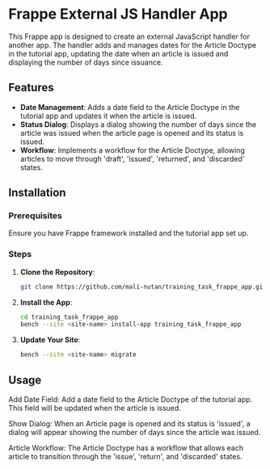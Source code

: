 # Frappe External JS Handler App

This Frappe app is designed to create an external JavaScript handler for another app. The handler adds and manages dates for the Article Doctype in the tutorial app, updating the date when an article is issued and displaying the number of days since issuance.

## Features

- **Date Management**: Adds a date field to the Article Doctype in the tutorial app and updates it when the article is issued.
- **Status Dialog**: Displays a dialog showing the number of days since the article was issued when the article page is opened and its status is issued.
- **Workflow**: Implements a workflow for the Article Doctype, allowing articles to move through 'draft', 'issued', 'returned', and 'discarded' states.

## Installation

### Prerequisites

Ensure you have Frappe framework installed and the tutorial app set up.

### Steps

1. **Clone the Repository**:
   ```bash
   git clone https://github.com/mali-nutan/training_task_frappe_app.git

2. **Install the App**:
   ```bash
   cd training_task_frappe_app
   bench --site <site-name> install-app training_task_frappe_app

3. **Update Your Site**:
   ```bash
   bench --site <site-name> migrate


## Usage

Add Date Field: Add a date field to the Article Doctype of the tutorial app. This field will be updated when the article is issued.


Show Dialog: When an Article page is opened and its status is 'issued', a dialog will appear showing the number of days since the article was issued.


Article Workflow: The Article Doctype has a workflow that allows each article to transition through the 'issue', 'return', and 'discarded' states.

